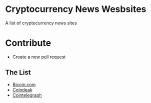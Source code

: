 # Cryptocurrency News Wesbsites
A list of cryptocurrency news sites

# Contribute
* Create a new pull request

## The List
* [Bicoin.com](https://news.bitcoin.com/)
* [Coindeak](https://www.coindesk.com/)
* [Cointelegraph](https://cointelegraph.com)